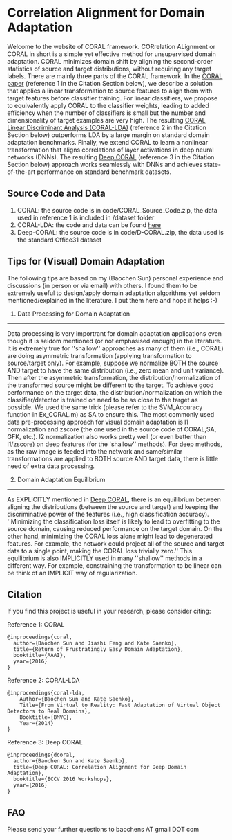 Correlation Alignment for Domain Adaptation
========

Welcome to the website of CORAL framework. CORrelation ALignment or CORAL in short is a simple yet effective method for unsupervised domain adaptation. CORAL minimizes domain shift by aligning the second-order statistics of source and target distributions, without requiring any target labels. There are mainly three parts of the CORAL framework. In the [CORAL paper](http://www.aaai.org/ocs/index.php/AAAI/AAAI16/paper/download/12443/11842) (reference 1 in the Citation Section below), we describe a solution that applies a linear transformation to source features to align them with target features before classifier training. For linear classifiers, we propose to equivalently apply CORAL to the classifier weights, leading to added efficiency when the number of classifiers is small but the number and dimensionality of target examples are very high. The resulting [CORAL Linear Discriminant Analysis (CORAL-LDA)](https://github.com/UMassLowell-Vision-Group/bmvc2014/raw/master/bmvc14_paper.pdf) (reference 2 in the Citation Section below) outperforms LDA by a large margin on standard domain adaptation benchmarks. Finally, we extend CORAL to learn a nonlinear transformation that aligns correlations of layer activations in deep neural networks (DNNs). The resulting [Deep CORAL](https://arxiv.org/abs/1607.01719) (reference 3 in the Citation Section below) approach works seamlessly with DNNs and achieves state-of-the-art performance on standard benchmark datasets.

Source Code and Data
--------------
1. CORAL: the source code is in code/CORAL_Source_Code.zip, the data used in reference 1 is included in /dataset folder
2. CORAL-LDA: the code and data can be found [here](https://github.com/UMassLowell-Vision-Group/From-Virtual-to-Reality)
3. Deep-CORAL: the source code is in code/D-CORAL.zip, the data used is the standard Office31 dataset

Tips for (Visual) Domain Adaptation
--------------
The following tips are based on my (Baochen Sun) personal experience and discussions (in person or via email) with others. I found them to be extremely useful to design/apply domain adaptation algorithms yet seldom mentioned/explained in the literature. I put them here and hope it helps :-)

1. Data Processing for Domain Adaptation
---------
Data processing is very importrant for domain adaptation applications even though it is seldom mentioned (or not emphasised enough) in the literature. It is extremely true for ''shallow'' approaches as many of them (i.e., CORAL) are doing asymmetric transformation (applying transformation to source/target only). For example, suppose we normalize BOTH the source AND target to have the same distribution (i.e., zero mean and unit variance). Then after the asymmetric transformation, the distribution/normalization of the transformed source might be different to the target. To achieve good performance on the target data, the distribution/normalization on which the classifier/detector is trained on need to be as close to the target as possible. We used the same trick (please refer to the SVM_Accuracy function in Ex_CORAL.m) as SA to ensure this. The most commonly used data pre-processing approach for visual domain adaptation is l1 normalization and zscore (the one used in the source code of CORAL,SA, GFK, etc.). l2 normalization also works pretty well (or even better than l1/zscore) on deep features (for the 'shallow'' methods). For deep methods, as the raw image is feeded into the network and same/similar transformations are applied to BOTH source AND target data, there is little need of extra data processing. 

2. Domain Adaptation Equilibrium
---------
As EXPLICITLY mentioned in [Deep CORAL](https://arxiv.org/abs/1607.01719), there is an equilibrium between aligning the distributions (between the source and target) and keeping the discriminative power of the features (i.e., high classification accuracy). ''Minimizing the classification loss itself is likely to lead to overfitting to the source domain, causing reduced performance on the target domain. On the other hand, minimizing the CORAL loss alone might lead to degenerated features. For example, the network could project all of the source and target data to a single point, making the CORAL loss trivially zero.'' This equilibrium is also IMPLICITLY used in many ''shallow'' methods in a different way. For example, constraining the transformation to be linear can be think of an IMPLICIT way of regularization. 

Citation
--------------
If you find this project is useful in your research, please consider citing:

Reference 1: CORAL
```
@inproceedings{coral,
  author={Baochen Sun and Jiashi Feng and Kate Saenko},
  title={Return of Frustratingly Easy Domain Adaptation},
  booktitle={AAAI},
  year={2016}
}
```

Reference 2: CORAL-LDA
```
@inproceedings{coral-lda,
    Author={Baochen Sun and Kate Saenko},
    Title={From Virtual to Reality: Fast Adaptation of Virtual Object Detectors to Real Domains},
    Booktitle={BMVC},
    Year={2014}
}
```

Reference 3: Deep CORAL
```
@inproceedings{dcoral,
  author={Baochen Sun and Kate Saenko},
  title={Deep CORAL: Correlation Alignment for Deep Domain Adaptation},
  booktitle={ECCV 2016 Workshops},
  year={2016}
}
```

FAQ
--------------
Please send your further questions to baochens AT gmail DOT com 


